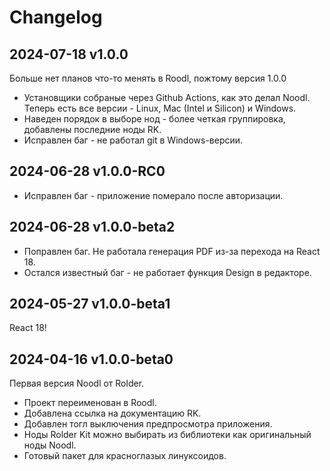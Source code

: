 # Changelog

## 2024-07-18 v1.0.0

Больше нет планов что-то менять в Roodl, пожтому версия 1.0.0 

- Установщики собраные через Github Actions, как это делал Noodl. Теперь есть все версии - Linux, Mac (Intel и Silicon) и Windows.
- Наведен порядок в выборе нод - более четкая группировка, добавлены последние ноды RK.
- Исправлен баг - не работал git в Windows-версии.

## 2024-06-28 v1.0.0-RC0

- Исправлен баг - приложение померало после авторизации.

## 2024-06-28 v1.0.0-beta2

- Поправлен баг. Не работала генерация PDF из-за перехода на React 18.
- Остался известный баг - не работает функция Design в редакторе.

## 2024-05-27 v1.0.0-beta1

React 18!

## 2024-04-16 v1.0.0-beta0

Первая версия Noodl от Rolder.

- Проект переименован в Roodl.
- Добавлена ссылка на документацию RK.
- Добавлен тогл выключения предпросмотра приложения.
- Ноды Rolder Kit можно выбирать из библиотеки как оригинальный ноды Noodl.
- Готовый пакет для красноглазых линуксоидов.
